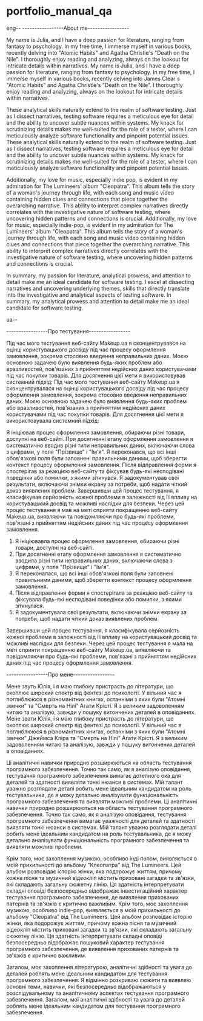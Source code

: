 # portfolio_manual_qa

eng--
-----------------About me-----------------

My name is Julia, and I have a deep passion for literature, ranging from fantasy to psychology. In my free time, I immerse myself in various books, recently delving into "Atomic Habits" and Agatha Christie's "Death on the Nile". I thoroughly enjoy reading and analyzing, always on the lookout for intricate details within narratives.
  My name is Julia, and I have a deep passion for literature, ranging from fantasy to psychology. In my free time, I immerse myself in various books, recently delving into James Clear`s "Atomic Habits" and Agatha Christie's "Death on the Nile". I thoroughly enjoy reading and analyzing, always on the lookout for intricate details within narratives.

These analytical skills naturally extend to the realm of software testing. Just as I dissect narratives, testing software requires a meticulous eye for detail and the ability to uncover subtle nuances within systems. My knack for scrutinizing details makes me well-suited for the role of a tester, where I can meticulously analyze software functionality and pinpoint potential issues.
  These analytical skills naturally extend to the realm of software testing. Just as I dissect narratives, testing software requires a meticulous eye for detail and the ability to uncover subtle nuances within systems. My knack for scrutinizing details makes me well-suited for the role of a tester, where I can meticulously analyze software functionality and pinpoint potential issues.

Additionally, my love for music, especially indie pop, is evident in my admiration for The Lumineers' album "Cleopatra". This album tells the story of a woman's journey through life, with each song and music video containing hidden clues and connections that piece together the overarching narrative. This ability to interpret complex narratives directly correlates with the investigative nature of software testing, where uncovering hidden patterns and connections is crucial.
  Additionally, my love for music, especially indie-pop, is evident in my admiration for The Lumineers' album "Cleopatra". This album tells the story of a woman's journey through life, with each song and music video containing hidden clues and connections that piece together the overarching narrative. This ability to interpret complex narratives directly correlates with the investigative nature of software testing, where uncovering hidden patterns and connections is crucial.

In summary, my passion for literature, analytical prowess, and attention to detail make me an ideal candidate for software testing. I excel at dissecting narratives and uncovering underlying themes, skills that directly translate into the investigative and analytical aspects of testing software.
  In summary, my analytical prowess and attention to detail make me an ideal candidate for software testing.



ua--

-----------------Про тестування-----------------

Під час мого тестування веб-сайту Makeup.ua я сконцентрувався на оцінці користувацького досвіду під час процесу оформлення замовлення, зокрема стосовно введення неправильних даних. Моєю основною задачею було виявлення будь-яких проблем або вразливостей, пов'язаних з прийняттям недійсних даних користувачами під час покупки товарів. Для досягнення цієї мети я використовував системний підхід:
  Під час мого тестування веб-сайту Makeup.ua я сконцентрувалася на оцінці користувацького досвіду під час процесу оформлення замовлення, зокрема стосовно введення неправильних даних. Моєю основною задачею було виявлення будь-яких проблем або вразливостей, пов'язаних з прийняттям недійсних даних користувачами під час покупки товарів. Для досягнення цієї мети я використовувала системний підхід:

Я ініціював процес оформлення замовлення, обираючи різні товари, доступні на веб-сайті.
При досягненні етапу оформлення замовлення я систематично вводив різні типи неправильних даних, включаючи слова з цифрами, у поля "Прізвище" і "Ім'я".
Я переконався, що всі інші обов'язкові поля були заповнені правильними даними, щоб зберегти контекст процесу оформлення замовлення.
Після відправлення форми я спостерігав за реакцією веб-сайту та фіксував будь-які несподівані поведінки або помилки, з якими зіткнувся.
Я задокументував свої результати, включаючи знімки екрану за потреби, щоб надати чіткий доказ виявлених проблем.
Завершивши цей процес тестування, я класифікував серйозність кожної проблеми в залежності від її впливу на користувацький досвід та можливі наслідки для безпеки.
Через цей процес тестування я мав на меті сприяти покращенню веб-сайту Makeup.ua, виявляючи та повідомляючи про будь-які проблеми, пов'язані з прийняттям недійсних даних під час процесу оформлення замовлення.
1. Я ініціювавла процес оформлення замовлення, обираючи різні товари, доступні на веб-сайті.
2. При досягненні етапу оформлення замовлення я систематично вводила різні типи неправильних даних, включаючи слова з цифрами, у поля "Прізвище" і "Ім'я".
3. Я переконалася, що всі інші обов'язкові поля були заповнені правильними даними, щоб зберегти контекст процесу оформлення замовлення.
4. Після відправлення форми я спостерігала за реакцією веб-сайту та фіксувала будь-які несподівані поведінки або помилки, з якими зіткнулася.
5. Я задокументувала свої результати, включаючи знімки екрану за потреби, щоб надати чіткий доказ виявлених проблем.

  Завершивши цей процес тестування, я класифікувала серйозність кожної проблеми в залежності від її впливу на користувацький досвід та можливі наслідки для безпеки.
Через цей процес тестування я мала на меті сприяти покращенню веб-сайту Makeup.ua, виявляючи та повідомляючи про будь-які проблеми, пов'язані з прийняттям недійсних даних під час процесу оформлення замовлення.

-----------------Про мене-----------------

Мене звуть Юлія, і я маю глибоку пристрасть до літератури, що охоплює широкий спектр від фентезі до психології. У вільний час я поглиблююся в різноманітних книгах, останніми з яких були "Атомні звички" та "Смерть на Нілі" Агати Крісті. Я з великим задоволенням читаю та аналізую, завжди у пошуку витончених деталей в оповіданнях.
  Мене звати Юлія, і я маю глибоку пристрасть до літератури, що охоплює широкий спектр від фентезі до психології. У вільний час я поглиблююся в різноманітних книгах, останніми з яких були "Атомні звички" Джеймса Кліра та "Смерть на Нілі" Агати Крісті. Я з великим задоволенням читаю та аналізую, завжди у пошуку витончених деталей в оповіданнях.

Ці аналітичні навички природно розширюються на область тестування програмного забезпечення. Точно так само, як я аналізую оповідання, тестування програмного забезпечення вимагає дотепного ока для деталей та здатності виявляти тонкі нюанси в системах. Мій талант уважно розглядати деталі робить мене ідеальним кандидатом на роль тестувальника, де я можу детально аналізувати функціональність програмного забезпечення та виявляти можливі проблеми.
  Ці аналітичні навички природно розширюються на область тестування програмного забезпечення. Точно так само, як я аналізую оповідання, тестування програмного забезпечення вимагає уважності для деталей та здатності виявляти тонкі нюанси в системах. Мій талант уважно розглядати деталі робить мене ідеальним кандидатом на роль тестувальника, де я можу детально аналізувати функціональність програмного забезпечення та виявляти можливі проблеми.

Крім того, моє захоплення музикою, особливо інді попом, виявляється в моїй прихильності до альбому "Клеопатра" від The Lumineers. Цей альбом розповідає історію жінки, яка подорожує життям, причому кожна пісня та музичний відеокліп містить приховані загадки та зв'язки, які складають загальну сюжетну лінію. Ця здатність інтерпретувати складні оповіді безпосередньо відображає інвестигаційний характер тестування програмного забезпечення, де виявлення прихованих патернів та зв'язків є критично важливим.
  Крім того, моє захоплення музикою, особливо indie-pop, виявляється в моїй прихильності до альбому "Cleopatra" від The Lumineers. Цей альбом розповідає історію жінки, яка подорожує життям, причому кожна пісня та музичний відеокліп містить приховані загадки та зв'язки, які складають загальну сюжетну лінію. Ця здатність інтерпретувати складні оповіді безпосередньо відображає пошуковий характер тестування програмного забезпечення, де виявлення прихованих патернів та зв'язків є критично важливим.

Загалом, моє захоплення літературою, аналітичні здібності та увага до деталей роблять мене ідеальним кандидатом для тестування програмного забезпечення. Я відмінно розкриваю сюжети та виявляю основні теми, навички, які безпосередньо відображаються у розслідувальному та аналітичному аспектах тестування програмного забезпечення.
  Загалом, мої аналітичні здібності та увага до деталей роблять мене ідеальним кандидатом для тестування програмного забезпечення. 
